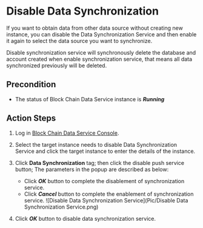 # Disable Data Synchronization
If you want to obtain data from other data source without creating new instance, you can disable the Data Synchronization Service and then enable it again to select the data source you want to synchronize.

Disable synchronization service will synchronously delete the database and account created when enable synchronization service, that means all data synchronized previously will be deleted.

## Precondition
* The status of Block Chain Data Service instance is ***Running***

## Action Steps
1. Log in [Block Chain Data Service Console](https://bds-console.jdcloud.com/block/list). 
2. Select the target instance needs to disable Data Synchronization Service and click the target instance to enter the details of the instance.
3. Click **Data Synchronization** tag; then click the disable push service button; The parameters in the popup are described as below:
    * Click ***OK*** button to complete the disablement of synchronization service.
    * Click ***Cancel*** button to complete the enablement of synchronization service.
    ![Disable Data Synchronization Service](Pic/Disable Data Synchronization Service.png)

4. Click ***OK*** button to disable data synchronization service.

